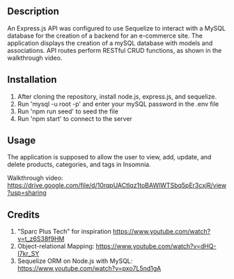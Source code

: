 ## Description

An Express.js API was configured to use Sequelize to interact with a MySQL database for the creation of a backend for an e-commerce site. The application displays the creation of a mySQL database with models and associations. API routes perform RESTful CRUD functions, as shown in the walkthrough video.

## Installation

1. After cloning the repository, install node.js, express.js, and sequelize.
2. Run 'mysql -u root -p' and enter your mySQL password in the .env file
3. Run 'npm run seed' to seed the file
4. Run 'npm start' to connect to the server

## Usage
The application is supposed to allow the user to view, add, update, and delete products, categories, and tags in Insomnia. 

Walkthrough video: https://drive.google.com/file/d/10rqpUACtIqz1toBAWlWTSbq5pEr3cxjR/view?usp=sharing

## Credits

1. "Sparc Plus Tech" for inspiration https://www.youtube.com/watch?v=t_z6S38f9HM
2. Object-relational Mapping: https://www.youtube.com/watch?v=dHQ-I7kr_SY
3. Sequelize ORM on Node.js with MySQL: https://www.youtube.com/watch?v=pxo7L5nd1gA



